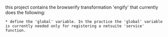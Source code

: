 this project contains the browserify transformation 'engify' that currently does the following:

	* define the 'global' variable. In the practice the 'global' variable is currently needed only for registering a netsuite 'service' function. 